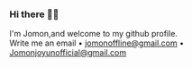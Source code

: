 ### Hi there 👋🏻
I'm Jomon,and welcome to my github  profile.
<br>
Write me an email
• jomonoffline@gmail.com
• Jomonjoyunofficial@gmail.com 

